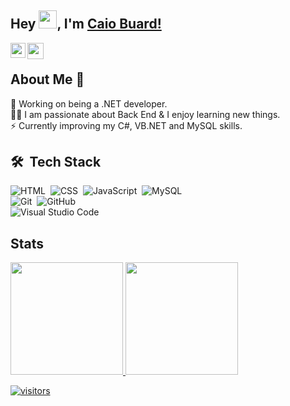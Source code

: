 ## Hey <img src="https://github.com/TheDudeThatCode/TheDudeThatCode/blob/master/Assets/Hi.gif" width="29px">, I'm [Caio Buard!](https://www.linkedin.com/in/caiobuard/) 



<a href="https://www.linkedin.com/in/caiobuard/">
  <img align="left" width="24px" src="https://cdn.jsdelivr.net/npm/simple-icons@v3/icons/linkedin.svg"  />
</a>
<a href="mailto:buardcaio@hotmail.com">
  <img align="left" width="26px" src="https://cdn.jsdelivr.net/npm/simple-icons@v3/icons/gmail.svg" />
</a>

<br />

## About Me 🚀
🌱  Working on being a .NET developer. </br>
👨‍💻  I am passionate about Back End & I enjoy learning new things. </br>
⚡  Currently improving my C#, VB.NET and MySQL skills. </br>


## 🛠 &nbsp;Tech Stack

![HTML](https://img.shields.io/badge/-HTML-05122A?style=flat&logo=HTML5)&nbsp;
![CSS](https://img.shields.io/badge/-CSS-05122A?style=flat&logo=CSS3&logoColor=1572B6)&nbsp;
![JavaScript](https://img.shields.io/badge/-JavaScript-05122A?style=flat&logo=javascript)&nbsp;
![MySQL](https://img.shields.io/badge/-MySQL-05122A?style=flat&logo=MySQL)&nbsp;
<br />
![Git](https://img.shields.io/badge/-Git-05122A?style=flat&logo=git)&nbsp;
![GitHub](https://img.shields.io/badge/-GitHub-05122A?style=flat&logo=github)&nbsp;
<br />
![Visual Studio Code](https://img.shields.io/badge/-Visual%20Studio%20Code-05122A?style=flat&logo=visual-studio-code&logoColor=007ACC)&nbsp;



## Stats
<div>
<a href="https://github.com/CaioBuard">
<img height="180em" src="https://github-readme-stats.vercel.app/api/top-langs/?username=CaioBuard&layout=compact&langs_count=7&theme=dracula"/>
<img height="180em" src="https://github-readme-stats.vercel.app/api?username=CaioBuard&show_icons=true&theme=dracula&include_all_commits=true&count_private=true"/>
</div>


![visitors](https://visitor-badge.laobi.icu/badge?page_id=CaioBuard.CaioBuard)
